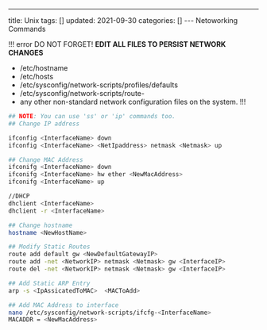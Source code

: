 ---
title: Unix
tags: []
updated: 2021-09-30
categories: []
--- Netoworking Commands

!!! error DO NOT FORGET!
**EDIT ALL FILES TO PERSIST NETWORK CHANGES**
- /etc/hostname
- /etc/hosts
- /etc/sysconfig/network-scripts/profiles/defaults
- /etc/sysconfig/network-scripts/route-<interface-name>
- any other non-standard network configuration files on the system.
!!!

```bash
## NOTE: You can use 'ss' or 'ip' commands too.
## Change IP address

ifconfig <InterfaceName> down
ifconfig <InterfaceName> <NetIpaddress> netmask <Netmask> up

## Change MAC Address
ifconifg <InterfaceName> down
ifconifg <InterfaceName> hw ether <NewMacAddress> 
ifconifg <InterfaceName> up

//DHCP
dhclient <InterfaceName>
dhclient -r <InterfaceName>

## Change hostname
hostname <NewHostName>

## Modify Static Routes
route add default gw <NewDefaultGatewayIP>
route add -net <NetworkIP> netmask <Netmask> gw <InterfaceIP>
route del -net <NetworkIP> netmask <Netmask> gw <InterfaceIP>

## Add Static ARP Entry
arp -s <IpAssicatedToMAC>  <MACToAdd>

## Add MAC Address to interface
nano /etc/sysconfig/network-scripts/ifcfg-<InterfaceName>
MACADDR = <NewMacAddress>
```


